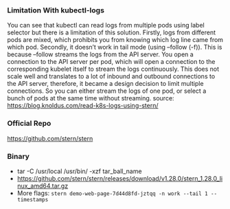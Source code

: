 ### Limitation With kubectl-logs
You can see that kubectl can read logs from multiple pods using label selector but there is a limitation of this solution. Firstly, logs from different pods are mixed, which prohibits you from knowing which log line came from which pod. Secondly, it doesn’t work in tail mode (using –follow (-f)). This is because –follow streams the logs from the API server. You open a connection to the API server per pod, which will open a connection to the corresponding kubelet itself to stream the logs continuously. This does not scale well and translates to a lot of inbound and outbound connections to the API server, therefore, it became a design decision to limit multiple connections. So you can either stream the logs of one pod, or select a bunch of pods at the same time without streaming.
source: https://blog.knoldus.com/read-k8s-logs-using-stern/

### Official Repo
https://github.com/stern/stern

### Binary
-  tar -C /usr/local /usr/bin/ -xzf tar_ball_name
-  https://github.com/stern/stern/releases/download/v1.28.0/stern_1.28.0_linux_amd64.tar.gz
-  More flags: `stern demo-web-page-7d44d8fd-jztqq -n work --tail 1 --timestamps`
